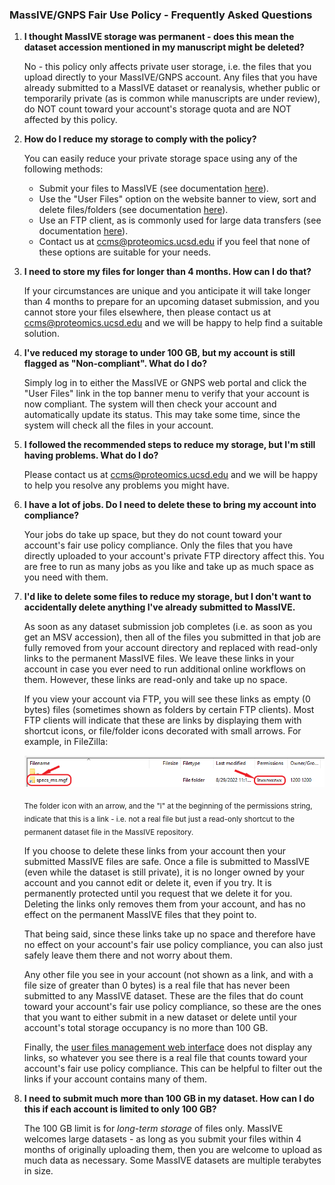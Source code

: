 ### MassIVE/GNPS Fair Use Policy - Frequently Asked Questions
1. **I thought MassIVE storage was permanent - does this mean the dataset accession mentioned in my manuscript might be deleted?**

    No - this policy only affects private user storage, i.e. the files that you upload directly to your MassIVE/GNPS account. Any files that you have already submitted to a MassIVE dataset or reanalysis, whether public or temporarily private (as is common while manuscripts are under review), do NOT count toward your account's storage quota and are NOT affected by this policy.

2. **How do I reduce my storage to comply with the policy?**

    You can easily reduce your private storage space using any of the following methods:

    - Submit your files to MassIVE (see documentation [here](submission_workflow.md)).
    - Use the "User Files" option on the website banner to view, sort and delete files/folders (see documentation [here](user_file_management.md)).
    - Use an FTP client, as is commonly used for large data transfers (see documentation [here](upload_data.md)).
    - Contact us at [ccms@proteomics.ucsd.edu](mailto:ccms@proteomics.ucsd.edu) if you feel that none of these options are suitable for your needs.

3. **I need to store my files for longer than 4 months. How can I do that?**

    If your circumstances are unique and you anticipate it will take longer than 4 months to prepare for an upcoming dataset submission, and you cannot store your files elsewhere, then please contact us at [ccms@proteomics.ucsd.edu](mailto:ccms@proteomics.ucsd.edu) and we will be happy to help find a suitable solution.

4. **I've reduced my storage to under 100 GB, but my account is still flagged as "Non-compliant". What do I do?**

    Simply log in to either the MassIVE or GNPS web portal and click the "User Files" link in the top banner menu to verify that your account is now compliant. The system will then check your account and automatically update its status. This may take some time, since the system will check all the files in your account.

5. **I followed the recommended steps to reduce my storage, but I'm still having problems. What do I do?**

    Please contact us at [ccms@proteomics.ucsd.edu](mailto:ccms@proteomics.ucsd.edu) and we will be happy to help you resolve any problems you might have.

6. **I have a lot of jobs. Do I need to delete these to bring my account into compliance?**

    Your jobs do take up space, but they do not count toward your account's fair use policy compliance. Only the files that you have directly uploaded to your account's private FTP directory affect this. You are free to run as many jobs as you like and take up as much space as you need with them.

7. **I'd like to delete some files to reduce my storage, but I don't want to accidentally delete anything I've already submitted to MassIVE.**

    As soon as any dataset submission job completes (i.e. as soon as you get an MSV accession), then all of the files you submitted in that job are fully removed from your account directory and replaced with read-only links to the permanent MassIVE files. We leave these links in your account in case you ever need to run additional online workflows on them. However, these links are read-only and take up no space.

    If you view your account via FTP, you will see these links as empty (0 bytes) files (sometimes shown as folders by certain FTP clients). Most FTP clients will indicate that these are links by displaying them with shortcut icons, or file/folder icons decorated with small arrows. For example, in FileZilla:

    ![FileZilla_link](img/fair_use_policy_faq/FileZilla_link.png)

    <sub>The folder icon with an arrow, and the "l" at the beginning of the permissions string, indicate that this is a link - i.e. not a real file but just a read-only shortcut to the permanent dataset file in the MassIVE repository.</sub>

    If you choose to delete these links from your account then your submitted MassIVE files are safe. Once a file is submitted to MassIVE (even while the dataset is still private), it is no longer owned by your account and you cannot edit or delete it, even if you try. It is permanently protected until you request that we delete it for you. Deleting the links only removes them from your account, and has no effect on the permanent MassIVE files that they point to.

    That being said, since these links take up no space and therefore have no effect on your account's fair use policy compliance, you can also just safely leave them there and not worry about them.

    Any other file you see in your account (not shown as a link, and with a file size of greater than 0 bytes) is a real file that has never been submitted to any MassIVE dataset. These are the files that do count toward your account's fair use policy compliance, so these are the ones that you want to either submit in a new dataset or delete until your account's total storage occupancy is no more than 100 GB.

    Finally, the [user files management web interface](user_file_management.md) does not display any links, so whatever you see there is a real file that counts toward your account's fair use policy compliance. This can be helpful to filter out the links if your account contains many of them.

8. **I need to submit much more than 100 GB in my dataset. How can I do this if each account is limited to only 100 GB?**

    The 100 GB limit is for _long-term storage_ of files only. MassIVE welcomes large datasets - as long as you submit your files within 4 months of originally uploading them, then you are welcome to upload as much data as necessary. Some MassIVE datasets are multiple terabytes in size.

